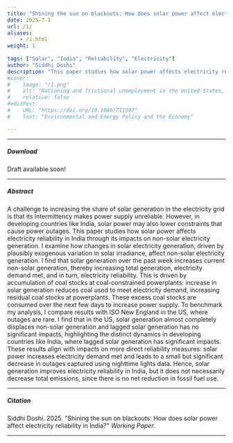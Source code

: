 ```yaml
---
title: "Shining the sun on blackouts: How does solar power affect electricity reliability in India?" 
date: 2025-7-1
url: /1/
aliases: 
    - /1.html
weight: 1
  
tags: ["Solar", "India", "Reliability", "Electricity"]
author: "Siddhi Doshi"
description: "This paper studies how solar power affects electricity reliability in India, through its effects on non-solar generation." 
#cover:
#    image: "/1.png"
#    alt: "Rationing and frictional unemployment in the United States, 1964–2009"
#    relative: false
#editPost:
#    URL: "https://doi.org/10.1086/711307"
#    Text: "Environmental and Energy Policy and the Economy"

---
```


---

##### Download

Draft available soon!

---

##### Abstract

A challenge to increasing the share of solar generation in the electricity grid is that its intermittency makes power supply unreliable. However, in developing countries like India, solar power may also lower constraints that cause power outages. This paper studies how solar power affects electricity reliability in India through its impacts on non-solar electricity generation. I examine how changes in solar electricity generation, driven by plausibly exogenous variation in solar irradiance, affect non-solar electricity generation. I find that solar generation over the past week increases current non-solar generation, thereby increasing total generation, electricity demand met, and in turn, electricity reliability. This is driven by accumulation of coal stocks at coal-constrained powerplants: increase in solar generation reduces coal used to meet electricity demand, increasing residual coal stocks at powerplants. These excess coal stocks are consumed over the next few days to increase power supply. To benchmark my analysis, I compare results with ISO New England in the US, where outages are rare. I find that in the US, solar generation almost completely displaces non-solar generation and lagged solar generation has no significant impacts, highlighting the distinct dynamics in developing countries like India, where lagged solar generation has significant impacts. These results align with impacts on more direct reliability measures: solar power increases electricity demand met and leads to a small but significant decrease in outages captured using nighttime lights data. Hence, solar generation improves electricity reliability in India, but it does not necessarily decrease total emissions, since there is no net reduction in fossil fuel use.


---

##### Citation

Siddhi Doshi. 2025. "Shining the sun on blackouts: How does solar power affect electricity reliability in India?" *Working Paper*. 

---

